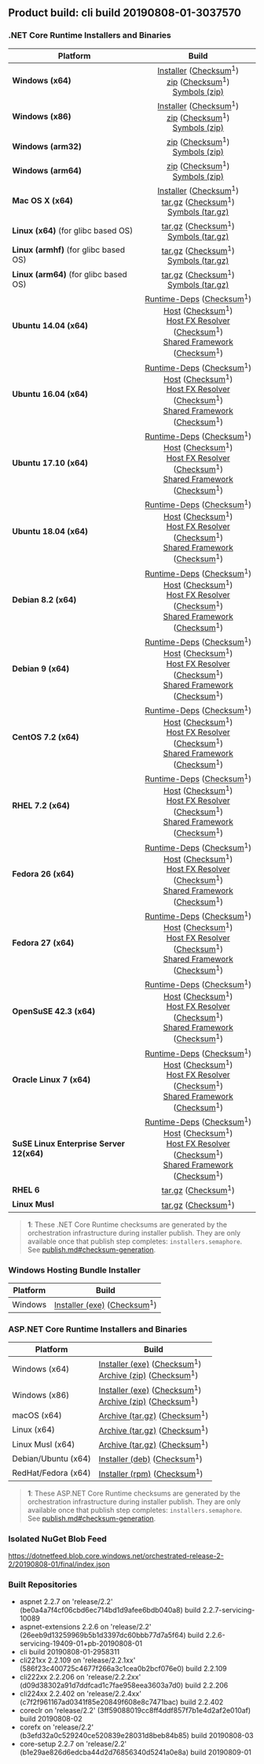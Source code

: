 ## Product build: cli build 20190808-01-3037570

### .NET Core Runtime Installers and Binaries

| Platform | Build |
|---------|:----------:|
| **Windows (x64)**                         | [Installer][win-x64-installer] ([Checksum][win-x64-installer-checksum]<sup>1</sup>)<br>[zip][win-x64-zip]   ([Checksum][win-x64-zip-checksum]<sup>1</sup>)<br>[Symbols (zip)][win-x64-symbols-zip]   |
| **Windows (x86)**                         | [Installer][win-x86-installer] ([Checksum][win-x86-installer-checksum]<sup>1</sup>)<br>[zip][win-x86-zip]   ([Checksum][win-x86-zip-checksum]<sup>1</sup>)<br>[Symbols (zip)][win-x86-symbols-zip]   |
| **Windows (arm32)**                       |                                                                                        [zip][win-arm-zip]   ([Checksum][win-arm-zip-checksum]<sup>1</sup>)<br>[Symbols (zip)][win-arm-symbols-zip]   |
| **Windows (arm64)**                       |                                                                                        [zip][win-arm64-zip] ([Checksum][win-arm64-zip-checksum]<sup>1</sup>)<br>[Symbols (zip)][win-arm64-symbols-zip] |
| **Mac OS X (x64)**                        | [Installer][osx-installer] ([Checksum][osx-installer-checksum]<sup>1</sup>)<br>[tar.gz][osx-targz]          ([Checksum][osx-targz-checksum]<sup>1</sup>)<br>[Symbols (tar.gz)][osx-symbols-targz]       |
| **Linux (x64)** (for glibc based OS)      |                                                                                        [tar.gz][linux-x64-targz] ([Checksum][linux-x64-targz-checksum]<sup>1</sup>)<br>[Symbols (tar.gz)][linux-x64-symbols-targz] |
| **Linux (armhf)** (for glibc based OS)    |                                                                                        [tar.gz][linux-arm-targz] ([Checksum][linux-arm-targz-checksum]<sup>1</sup>)<br>[Symbols (tar.gz)][linux-arm-symbols-targz] |
| **Linux (arm64)** (for glibc based OS)    |                                                                                        [tar.gz][linux-arm64-targz] ([Checksum][linux-arm64-targz-checksum]<sup>1</sup>)<br>[Symbols (tar.gz)][linux-arm64-symbols-targz] |
| **Ubuntu 14.04 (x64)**                    | [Runtime-Deps][ubuntu-14.04-runtime-deps] ([Checksum][ubuntu-14.04-runtime-deps-checksum]<sup>1</sup>)<br>[Host][deb-package-host] ([Checksum][deb-package-host-checksum]<sup>1</sup>)<br>[Host FX Resolver][deb-package-hostfxr] ([Checksum][deb-package-hostfxr-checksum]<sup>1</sup>)<br>[Shared Framework][deb-package-sharedfx] ([Checksum][deb-package-sharedfx-checksum]<sup>1</sup>)<br> |
| **Ubuntu 16.04 (x64)**                    | [Runtime-Deps][ubuntu-16.04-runtime-deps] ([Checksum][ubuntu-16.04-runtime-deps-checksum]<sup>1</sup>)<br>[Host][deb-package-host] ([Checksum][deb-package-host-checksum]<sup>1</sup>)<br>[Host FX Resolver][deb-package-hostfxr] ([Checksum][deb-package-hostfxr-checksum]<sup>1</sup>)<br>[Shared Framework][deb-package-sharedfx] ([Checksum][deb-package-sharedfx-checksum]<sup>1</sup>)<br> |
| **Ubuntu 17.10 (x64)**                    | [Runtime-Deps][ubuntu-17.10-runtime-deps] ([Checksum][ubuntu-17.10-runtime-deps-checksum]<sup>1</sup>)<br>[Host][deb-package-host] ([Checksum][deb-package-host-checksum]<sup>1</sup>)<br>[Host FX Resolver][deb-package-hostfxr] ([Checksum][deb-package-hostfxr-checksum]<sup>1</sup>)<br>[Shared Framework][deb-package-sharedfx] ([Checksum][deb-package-sharedfx-checksum]<sup>1</sup>)<br> |
| **Ubuntu 18.04 (x64)**                    | [Runtime-Deps][ubuntu-18.04-runtime-deps] ([Checksum][ubuntu-18.04-runtime-deps-checksum]<sup>1</sup>)<br>[Host][deb-package-host] ([Checksum][deb-package-host-checksum]<sup>1</sup>)<br>[Host FX Resolver][deb-package-hostfxr] ([Checksum][deb-package-hostfxr-checksum]<sup>1</sup>)<br>[Shared Framework][deb-package-sharedfx] ([Checksum][deb-package-sharedfx-checksum]<sup>1</sup>)<br> |
| **Debian 8.2 (x64)**                      | [Runtime-Deps][debian-8.2-runtime-deps]   ([Checksum][debian-8.2-runtime-deps-checksum]<sup>1</sup>)<br>[Host][deb-package-host] ([Checksum][deb-package-host-checksum]<sup>1</sup>)<br>[Host FX Resolver][deb-package-hostfxr] ([Checksum][deb-package-hostfxr-checksum]<sup>1</sup>)<br>[Shared Framework][deb-package-sharedfx] ([Checksum][deb-package-sharedfx-checksum]<sup>1</sup>)<br> |
| **Debian 9 (x64)**                        | [Runtime-Deps][debian-9-runtime-deps]     ([Checksum][debian-9-runtime-deps-checksum]<sup>1</sup>)<br>[Host][deb-package-host] ([Checksum][deb-package-host-checksum]<sup>1</sup>)<br>[Host FX Resolver][deb-package-hostfxr] ([Checksum][deb-package-hostfxr-checksum]<sup>1</sup>)<br>[Shared Framework][deb-package-sharedfx] ([Checksum][deb-package-sharedfx-checksum]<sup>1</sup>)<br> |
| **CentOS 7.2 (x64)**                      | [Runtime-Deps][centos-7-runtime-deps]      ([Checksum][centos-7-runtime-deps-checksum]<sup>1</sup>)<br>[Host][rpm-package-host] ([Checksum][rpm-package-host-checksum]<sup>1</sup>)<br>[Host FX Resolver][rpm-package-hostfxr]       ([Checksum][rpm-package-hostfxr-checksum]<sup>1</sup>)<br>[Shared Framework][rpm-package-sharedfx]       ([Checksum][rpm-package-sharedfx-checksum]<sup>1</sup>)<br> |
| **RHEL 7.2 (x64)**                        | [Runtime-Deps][rhel-7-runtime-deps]        ([Checksum][rhel-7-runtime-deps-checksum]<sup>1</sup>)<br>[Host][rpm-package-host] ([Checksum][rpm-package-host-checksum]<sup>1</sup>)<br>[Host FX Resolver][rpm-package-hostfxr]       ([Checksum][rpm-package-hostfxr-checksum]<sup>1</sup>)<br>[Shared Framework][rpm-package-sharedfx]       ([Checksum][rpm-package-sharedfx-checksum]<sup>1</sup>)<br> |
| **Fedora 26 (x64)**                       | [Runtime-Deps][fedora-26-runtime-deps]     ([Checksum][fedora-26-runtime-deps-checksum]<sup>1</sup>)<br>[Host][rpm-package-host] ([Checksum][rpm-package-host-checksum]<sup>1</sup>)<br>[Host FX Resolver][rpm-package-hostfxr]       ([Checksum][rpm-package-hostfxr-checksum]<sup>1</sup>)<br>[Shared Framework][rpm-package-sharedfx]       ([Checksum][rpm-package-sharedfx-checksum]<sup>1</sup>)<br> |
| **Fedora 27 (x64)**                       | [Runtime-Deps][fedora-27-runtime-deps]     ([Checksum][fedora-27-runtime-deps-checksum]<sup>1</sup>)<br>[Host][rpm-package-host] ([Checksum][rpm-package-host-checksum]<sup>1</sup>)<br>[Host FX Resolver][rpm-package-hostfxr]       ([Checksum][rpm-package-hostfxr-checksum]<sup>1</sup>)<br>[Shared Framework][rpm-package-sharedfx]       ([Checksum][rpm-package-sharedfx-checksum]<sup>1</sup>)<br> |
| **OpenSuSE 42.3 (x64)**                   | [Runtime-Deps][opensuse-42-runtime-deps]  ([Checksum][opensuse-42-runtime-deps-checksum]<sup>1</sup>)<br>[Host][rpm-package-host] ([Checksum][rpm-package-host-checksum]<sup>1</sup>)<br>[Host FX Resolver][rpm-package-hostfxr]       ([Checksum][rpm-package-hostfxr-checksum]<sup>1</sup>)<br>[Shared Framework][rpm-package-sharedfx]       ([Checksum][rpm-package-sharedfx-checksum]<sup>1</sup>)<br> |
| **Oracle Linux 7 (x64)**                  | [Runtime-Deps][oraclelinux-7-runtime-deps] ([Checksum][oraclelinux-7-runtime-deps-checksum]<sup>1</sup>)<br>[Host][rpm-package-host] ([Checksum][rpm-package-host-checksum]<sup>1</sup>)<br>[Host FX Resolver][rpm-package-hostfxr]       ([Checksum][rpm-package-hostfxr-checksum]<sup>1</sup>)<br>[Shared Framework][rpm-package-sharedfx]       ([Checksum][rpm-package-sharedfx-checksum]<sup>1</sup>)<br> |
| **SuSE Linux Enterprise Server 12(x64)**  | [Runtime-Deps][sles-12-runtime-deps] ([Checksum][sles-12-runtime-deps-checksum]<sup>1</sup>)<br>[Host][rpm-package-host] ([Checksum][rpm-package-host-checksum]<sup>1</sup>)<br>[Host FX Resolver][rpm-package-hostfxr]       ([Checksum][rpm-package-hostfxr-checksum]<sup>1</sup>)<br>[Shared Framework][rpm-package-sharedfx]       ([Checksum][rpm-package-sharedfx-checksum]<sup>1</sup>)<br> |
| **RHEL 6**                                |                                                                                        [tar.gz][rhel-6-targz]                    ([Checksum][rhel-6-targz-checksum]<sup>1</sup>)|
| **Linux Musl**                            |                                                                                        [tar.gz][musl-x64-targz]                ([Checksum][musl-x64-targz-checksum]<sup>1</sup>)|

[win-x64-installer]: https://dotnetfeed.blob.core.windows.net/orchestrated-release-2-2/20190808-01/final/assets/Runtime/2.2.7/dotnet-runtime-2.2.7-win-x64.exe
[win-x64-installer-checksum]: https://dotnetclichecksums.blob.core.windows.net/dotnet/Runtime/2.2.7/dotnet-runtime-2.2.7-win-x64.exe.sha512
[win-x64-zip]: https://dotnetfeed.blob.core.windows.net/orchestrated-release-2-2/20190808-01/final/assets/Runtime/2.2.7/dotnet-runtime-2.2.7-win-x64.zip
[win-x64-zip-checksum]: https://dotnetclichecksums.blob.core.windows.net/dotnet/Runtime/2.2.7/dotnet-runtime-2.2.7-win-x64.zip.sha512
[win-x64-symbols-zip]: https://dotnetfeed.blob.core.windows.net/orchestrated-release-2-2/20190808-01/final/assets/Runtime/2.2.7/dotnet-runtime-symbols-2.2.7-win-x64.zip

[win-x86-installer]: https://dotnetfeed.blob.core.windows.net/orchestrated-release-2-2/20190808-01/final/assets/Runtime/2.2.7/dotnet-runtime-2.2.7-win-x86.exe
[win-x86-installer-checksum]: https://dotnetclichecksums.blob.core.windows.net/dotnet/Runtime/2.2.7/dotnet-runtime-2.2.7-win-x86.exe.sha512
[win-x86-zip]: https://dotnetfeed.blob.core.windows.net/orchestrated-release-2-2/20190808-01/final/assets/Runtime/2.2.7/dotnet-runtime-2.2.7-win-x86.zip
[win-x86-zip-checksum]: https://dotnetclichecksums.blob.core.windows.net/dotnet/Runtime/2.2.7/dotnet-runtime-2.2.7-win-x86.zip.sha512
[win-x86-symbols-zip]: https://dotnetfeed.blob.core.windows.net/orchestrated-release-2-2/20190808-01/final/assets/Runtime/2.2.7/dotnet-runtime-symbols-2.2.7-win-x86.zip

[win-arm-zip]: https://dotnetfeed.blob.core.windows.net/orchestrated-release-2-2/20190808-01/final/assets/Runtime/2.2.7/dotnet-runtime-2.2.7-win-arm.zip
[win-arm-zip-checksum]: https://dotnetclichecksums.blob.core.windows.net/dotnet/Runtime/2.2.7/dotnet-runtime-2.2.7-win-arm.zip.sha512
[win-arm-symbols-zip]: https://dotnetfeed.blob.core.windows.net/orchestrated-release-2-2/20190808-01/final/assets/Runtime/2.2.7/dotnet-runtime-symbols-2.2.7-win-arm.zip

[win-arm64-zip]: https://dotnetfeed.blob.core.windows.net/orchestrated-release-2-2/20190808-01/final/assets/Runtime/2.2.7/dotnet-runtime-2.2.7-win-arm64.zip
[win-arm64-zip-checksum]: https://dotnetclichecksums.blob.core.windows.net/dotnet/Runtime/2.2.7/dotnet-runtime-2.2.7-win-arm64.zip.sha512
[win-arm64-symbols-zip]: https://dotnetfeed.blob.core.windows.net/orchestrated-release-2-2/20190808-01/final/assets/Runtime/2.2.7/dotnet-runtime-symbols-2.2.7-win-arm64.zip

[osx-installer]: https://dotnetfeed.blob.core.windows.net/orchestrated-release-2-2/20190808-01/final/assets/Runtime/2.2.7/dotnet-runtime-2.2.7-osx-x64.pkg
[osx-installer-checksum]: https://dotnetclichecksums.blob.core.windows.net/dotnet/Runtime/2.2.7/dotnet-runtime-2.2.7-osx-x64.pkg.sha512
[osx-targz]: https://dotnetfeed.blob.core.windows.net/orchestrated-release-2-2/20190808-01/final/assets/Runtime/2.2.7/dotnet-runtime-2.2.7-osx-x64.tar.gz
[osx-targz-checksum]: https://dotnetclichecksums.blob.core.windows.net/dotnet/Runtime/2.2.7/dotnet-runtime-2.2.7-osx-x64.tar.gz.sha512
[osx-symbols-targz]: https://dotnetfeed.blob.core.windows.net/orchestrated-release-2-2/20190808-01/final/assets/Runtime/2.2.7/dotnet-runtime-symbols-2.2.7-osx-x64.tar.gz

[linux-x64-targz]: https://dotnetfeed.blob.core.windows.net/orchestrated-release-2-2/20190808-01/final/assets/Runtime/2.2.7/dotnet-runtime-2.2.7-linux-x64.tar.gz
[linux-x64-targz-checksum]: https://dotnetclichecksums.blob.core.windows.net/dotnet/Runtime/2.2.7/dotnet-runtime-2.2.7-linux-x64.tar.gz.sha512
[linux-x64-symbols-targz]: https://dotnetfeed.blob.core.windows.net/orchestrated-release-2-2/20190808-01/final/assets/Runtime/2.2.7/dotnet-runtime-symbols-2.2.7-linux-x64.tar.gz
[linux-arm-targz]: https://dotnetfeed.blob.core.windows.net/orchestrated-release-2-2/20190808-01/final/assets/Runtime/2.2.7/dotnet-runtime-2.2.7-linux-arm.tar.gz
[linux-arm-targz-checksum]: https://dotnetclichecksums.blob.core.windows.net/dotnet/Runtime/2.2.7/dotnet-runtime-2.2.7-linux-arm.tar.gz.sha512
[linux-arm-symbols-targz]: https://dotnetfeed.blob.core.windows.net/orchestrated-release-2-2/20190808-01/final/assets/Runtime/2.2.7/dotnet-runtime-symbols-2.2.7-linux-arm.tar.gz
[linux-arm64-targz]: https://dotnetfeed.blob.core.windows.net/orchestrated-release-2-2/20190808-01/final/assets/Runtime/2.2.7/dotnet-runtime-2.2.7-linux-arm64.tar.gz
[linux-arm64-targz-checksum]: https://dotnetclichecksums.blob.core.windows.net/dotnet/Runtime/2.2.7/dotnet-runtime-2.2.7-linux-arm64.tar.gz.sha512
[linux-arm64-symbols-targz]: https://dotnetfeed.blob.core.windows.net/orchestrated-release-2-2/20190808-01/final/assets/Runtime/2.2.7/dotnet-runtime-symbols-2.2.7-linux-arm64.tar.gz

[ubuntu-14.04-runtime-deps]: https://dotnetfeed.blob.core.windows.net/orchestrated-release-2-2/20190808-01/final/assets/Runtime/2.2.7/dotnet-runtime-deps-2.2.7-ubuntu.14.04-x64.deb
[ubuntu-14.04-runtime-deps-checksum]: https://dotnetclichecksums.blob.core.windows.net/dotnet/Runtime/2.2.7/dotnet-runtime-deps-2.2.7-ubuntu.14.04-x64.deb.sha512

[ubuntu-16.04-runtime-deps]: https://dotnetfeed.blob.core.windows.net/orchestrated-release-2-2/20190808-01/final/assets/Runtime/2.2.7/dotnet-runtime-deps-2.2.7-ubuntu.16.04-x64.deb
[ubuntu-16.04-runtime-deps-checksum]: https://dotnetclichecksums.blob.core.windows.net/dotnet/Runtime/2.2.7/dotnet-runtime-deps-2.2.7-ubuntu.16.04-x64.deb.sha512

[ubuntu-17.10-runtime-deps]: https://dotnetfeed.blob.core.windows.net/orchestrated-release-2-2/20190808-01/final/assets/Runtime/2.2.7/dotnet-runtime-deps-2.2.7-ubuntu.17.10-x64.deb
[ubuntu-17.10-runtime-deps-checksum]: https://dotnetclichecksums.blob.core.windows.net/dotnet/Runtime/2.2.7/dotnet-runtime-deps-2.2.7-ubuntu.17.10-x64.deb.sha512

[ubuntu-18.04-runtime-deps]: https://dotnetfeed.blob.core.windows.net/orchestrated-release-2-2/20190808-01/final/assets/Runtime/2.2.7/dotnet-runtime-deps-2.2.7-ubuntu.18.04-x64.deb
[ubuntu-18.04-runtime-deps-checksum]: https://dotnetclichecksums.blob.core.windows.net/dotnet/Runtime/2.2.7/dotnet-runtime-deps-2.2.7-ubuntu.18.04-x64.deb.sha512

[debian-8.2-runtime-deps]: https://dotnetfeed.blob.core.windows.net/orchestrated-release-2-2/20190808-01/final/assets/Runtime/2.2.7/dotnet-runtime-deps-2.2.7-debian.8-x64.deb
[debian-8.2-runtime-deps-checksum]: https://dotnetclichecksums.blob.core.windows.net/dotnet/Runtime/2.2.7/dotnet-runtime-deps-2.2.7-debian.8-x64.deb.sha512

[debian-9-runtime-deps]: https://dotnetfeed.blob.core.windows.net/orchestrated-release-2-2/20190808-01/final/assets/Runtime/2.2.7/dotnet-runtime-deps-2.2.7-debian.9-x64.deb
[debian-9-runtime-deps-checksum]: https://dotnetclichecksums.blob.core.windows.net/dotnet/Runtime/2.2.7/dotnet-runtime-deps-2.2.7-debian.9-x64.deb.sha512

[centos-7-runtime-deps]: https://dotnetfeed.blob.core.windows.net/orchestrated-release-2-2/20190808-01/final/assets/Runtime/2.2.7/dotnet-runtime-deps-2.2.7-centos.7-x64.rpm
[centos-7-runtime-deps-checksum]: https://dotnetclichecksums.blob.core.windows.net/dotnet/Runtime/2.2.7/dotnet-runtime-deps-2.2.7-centos.7-x64.rpm.sha512

[rhel-7-runtime-deps]: https://dotnetfeed.blob.core.windows.net/orchestrated-release-2-2/20190808-01/final/assets/Runtime/2.2.7/dotnet-runtime-deps-2.2.7-rhel.7-x64.rpm
[rhel-7-runtime-deps-checksum]: https://dotnetclichecksums.blob.core.windows.net/dotnet/Runtime/2.2.7/dotnet-runtime-deps-2.2.7-rhel.7-x64.rpm.sha512

[fedora-26-runtime-deps]: https://dotnetfeed.blob.core.windows.net/orchestrated-release-2-2/20190808-01/final/assets/Runtime/2.2.7/dotnet-runtime-deps-2.2.7-fedora.26-x64.rpm
[fedora-26-runtime-deps-checksum]: https://dotnetclichecksums.blob.core.windows.net/dotnet/Runtime/2.2.7/dotnet-runtime-deps-2.2.7-fedora.26-x64.rpm.sha512

[fedora-27-runtime-deps]: https://dotnetfeed.blob.core.windows.net/orchestrated-release-2-2/20190808-01/final/assets/Runtime/2.2.7/dotnet-runtime-deps-2.2.7-fedora.27-x64.rpm
[fedora-27-runtime-deps-checksum]: https://dotnetclichecksums.blob.core.windows.net/dotnet/Runtime/2.2.7/dotnet-runtime-deps-2.2.7-fedora.27-x64.rpm.sha512

[opensuse-42-runtime-deps]: https://dotnetfeed.blob.core.windows.net/orchestrated-release-2-2/20190808-01/final/assets/Runtime/2.2.7/dotnet-runtime-deps-2.2.7-opensuse.42-x64.rpm
[opensuse-42-runtime-deps-checksum]: https://dotnetclichecksums.blob.core.windows.net/dotnet/Runtime/2.2.7/dotnet-runtime-deps-2.2.7-opensuse.42-x64.rpm.sha512

[oraclelinux-7-runtime-deps]: https://dotnetfeed.blob.core.windows.net/orchestrated-release-2-2/20190808-01/final/assets/Runtime/2.2.7/dotnet-runtime-deps-2.2.7-oraclelinux.7-x64.rpm
[oraclelinux-7-runtime-deps-checksum]: https://dotnetclichecksums.blob.core.windows.net/dotnet/Runtime/2.2.7/dotnet-runtime-deps-2.2.7-oraclelinux.7-x64.rpm.sha512

[sles-12-runtime-deps]: https://dotnetfeed.blob.core.windows.net/orchestrated-release-2-2/20190808-01/final/assets/Runtime/2.2.7/dotnet-runtime-deps-2.2.7-sles.12-x64.rpm
[sles-12-runtime-deps-checksum]: https://dotnetclichecksums.blob.core.windows.net/dotnet/Runtime/2.2.7/dotnet-runtime-deps-2.2.7-sles.12-x64.rpm.sha512

[deb-package-host]: https://dotnetfeed.blob.core.windows.net/orchestrated-release-2-2/20190808-01/final/assets/Runtime/2.2.7/dotnet-host-2.2.7-x64.deb
[deb-package-host-checksum]: https://dotnetclichecksums.blob.core.windows.net/dotnet/Runtime/2.2.7/dotnet-host-2.2.7-x64.deb.sha512
[deb-package-hostfxr]: https://dotnetfeed.blob.core.windows.net/orchestrated-release-2-2/20190808-01/final/assets/Runtime/2.2.7/dotnet-hostfxr-2.2.7-x64.deb
[deb-package-hostfxr-checksum]: https://dotnetclichecksums.blob.core.windows.net/dotnet/Runtime/2.2.7/dotnet-hostfxr-2.2.7-x64.deb.sha512
[deb-package-sharedfx]: https://dotnetfeed.blob.core.windows.net/orchestrated-release-2-2/20190808-01/final/assets/Runtime/2.2.7/dotnet-runtime-2.2.7-x64.deb
[deb-package-sharedfx-checksum]: https://dotnetclichecksums.blob.core.windows.net/dotnet/Runtime/2.2.7/dotnet-runtime-2.2.7-x64.deb.sha512

[rpm-package-host]: https://dotnetfeed.blob.core.windows.net/orchestrated-release-2-2/20190808-01/final/assets/Runtime/2.2.7/dotnet-host-2.2.7-x64.rpm
[rpm-package-host-checksum]: https://dotnetclichecksums.blob.core.windows.net/dotnet/Runtime/2.2.7/dotnet-host-2.2.7-x64.rpm.sha512
[rpm-package-hostfxr]: https://dotnetfeed.blob.core.windows.net/orchestrated-release-2-2/20190808-01/final/assets/Runtime/2.2.7/dotnet-hostfxr-2.2.7-x64.rpm
[rpm-package-hostfxr-checksum]: https://dotnetclichecksums.blob.core.windows.net/dotnet/Runtime/2.2.7/dotnet-hostfxr-2.2.7-x64.rpm.sha512
[rpm-package-sharedfx]: https://dotnetfeed.blob.core.windows.net/orchestrated-release-2-2/20190808-01/final/assets/Runtime/2.2.7/dotnet-runtime-2.2.7-x64.rpm
[rpm-package-sharedfx-checksum]: https://dotnetclichecksums.blob.core.windows.net/dotnet/Runtime/2.2.7/dotnet-runtime-2.2.7-x64.rpm.sha512

[rhel-6-targz]: https://dotnetfeed.blob.core.windows.net/orchestrated-release-2-2/20190808-01/final/assets/Runtime/2.2.7/dotnet-runtime-2.2.7-rhel.6-x64.tar.gz
[rhel-6-targz-checksum]: https://dotnetclichecksums.blob.core.windows.net/dotnet/Runtime/2.2.7/dotnet-runtime-2.2.7-rhel.6-x64.tar.gz.sha512

[musl-x64-targz]: https://dotnetfeed.blob.core.windows.net/orchestrated-release-2-2/20190808-01/final/assets/Runtime/2.2.7/dotnet-runtime-2.2.7-linux-musl-x64.tar.gz
[musl-x64-targz-checksum]: https://dotnetclichecksums.blob.core.windows.net/dotnet/Runtime/2.2.7/dotnet-runtime-2.2.7-linux-musl-x64.tar.gz.sha512

> **1**: These .NET Core Runtime checksums are generated by the orchestration infrastructure during installer publish. They are only available once that publish step completes: `installers.semaphore`. See [publish.md#checksum-generation](https://github.com/dotnet/core-eng/blob/master/Documentation/Orchestrated-Build/Api/publish.md#checksum-generation).


### Windows Hosting Bundle Installer

Platform              | Build
----------------------|---------------------
Windows               | [Installer (exe)][dotnet-hosting-win-exe] ([Checksum][dotnet-hosting-win-exe-checksum]<sup>1</sup>)

[dotnet-hosting-win-exe]: https://dotnetfeed.blob.core.windows.net/orchestrated-release-2-2/20190808-01/final/assets/aspnetcore/Runtime/2.2.7/dotnet-hosting-2.2.7-win.exe
[dotnet-hosting-win-exe-checksum]: https://dotnetclichecksums.blob.core.windows.net/dotnet/aspnetcore/Runtime/2.2.7/dotnet-hosting-2.2.7-win.exe.sha512


### ASP.NET Core Runtime Installers and Binaries

Platform              | Build
----------------------|---------------------
Windows (x64)         | [Installer (exe)][aspnetcore-win-x64-exe] ([Checksum][aspnetcore-win-x64-exe-checksum]<sup>1</sup>)<br>[Archive (zip)][aspnetcore-win-x64-zip] ([Checksum][aspnetcore-win-x64-zip-checksum]<sup>1</sup>)
Windows (x86)         | [Installer (exe)][aspnetcore-win-x86-exe] ([Checksum][aspnetcore-win-x86-exe-checksum]<sup>1</sup>)<br>[Archive (zip)][aspnetcore-win-x86-zip] ([Checksum][aspnetcore-win-x86-zip-checksum]<sup>1</sup>)
macOS (x64)           | [Archive (tar.gz)][aspnetcore-osx-x64-tar] ([Checksum][aspnetcore-osx-x64-tar-checksum]<sup>1</sup>)
Linux (x64)           | [Archive (tar.gz)][aspnetcore-linux-x64-tar] ([Checksum][aspnetcore-linux-x64-tar-checksum]<sup>1</sup>)
Linux Musl (x64)      | [Archive (tar.gz)][aspnetcore-linux-musl-x64-tar] ([Checksum][aspnetcore-linux-musl-x64-tar-checksum]<sup>1</sup>)
Debian/Ubuntu (x64)   | [Installer (deb)][aspnetcore-debian-x64-deb] ([Checksum][aspnetcore-debian-x64-deb-checksum]<sup>1</sup>)
RedHat/Fedora (x64)   | [Installer (rpm)][aspnetcore-redhat-x64-rpm] ([Checksum][aspnetcore-redhat-x64-rpm-checksum]<sup>1</sup>)

[aspnetcore-win-x64-zip]: https://dotnetfeed.blob.core.windows.net/orchestrated-release-2-2/20190808-01/final/assets/aspnetcore/Runtime/2.2.7/aspnetcore-runtime-2.2.7-win-x64.zip
[aspnetcore-win-x64-zip-checksum]: https://dotnetclichecksums.blob.core.windows.net/dotnet/aspnetcore/Runtime/2.2.7/aspnetcore-runtime-2.2.7-win-x64.zip.sha512
[aspnetcore-win-x64-exe]: https://dotnetfeed.blob.core.windows.net/orchestrated-release-2-2/20190808-01/final/assets/aspnetcore/Runtime/2.2.7/aspnetcore-runtime-2.2.7-win-x64.exe
[aspnetcore-win-x64-exe-checksum]: https://dotnetclichecksums.blob.core.windows.net/dotnet/aspnetcore/Runtime/2.2.7/aspnetcore-runtime-2.2.7-win-x64.exe.sha512

[aspnetcore-win-x86-zip]: https://dotnetfeed.blob.core.windows.net/orchestrated-release-2-2/20190808-01/final/assets/aspnetcore/Runtime/2.2.7/aspnetcore-runtime-2.2.7-win-x86.zip
[aspnetcore-win-x86-zip-checksum]: https://dotnetclichecksums.blob.core.windows.net/dotnet/aspnetcore/Runtime/2.2.7/aspnetcore-runtime-2.2.7-win-x86.zip.sha512
[aspnetcore-win-x86-exe]: https://dotnetfeed.blob.core.windows.net/orchestrated-release-2-2/20190808-01/final/assets/aspnetcore/Runtime/2.2.7/aspnetcore-runtime-2.2.7-win-x86.exe
[aspnetcore-win-x86-exe-checksum]: https://dotnetclichecksums.blob.core.windows.net/dotnet/aspnetcore/Runtime/2.2.7/aspnetcore-runtime-2.2.7-win-x86.exe.sha512

[aspnetcore-linux-x64-tar]: https://dotnetfeed.blob.core.windows.net/orchestrated-release-2-2/20190808-01/final/assets/aspnetcore/Runtime/2.2.7/aspnetcore-runtime-2.2.7-linux-x64.tar.gz
[aspnetcore-linux-x64-tar-checksum]: https://dotnetclichecksums.blob.core.windows.net/dotnet/aspnetcore/Runtime/2.2.7/aspnetcore-runtime-2.2.7-linux-x64.tar.gz.sha512

[aspnetcore-linux-musl-x64-tar]: https://dotnetfeed.blob.core.windows.net/orchestrated-release-2-2/20190808-01/final/assets/aspnetcore/Runtime/2.2.7/aspnetcore-runtime-2.2.7-linux-musl-x64.tar.gz
[aspnetcore-linux-musl-x64-tar-checksum]: https://dotnetclichecksums.blob.core.windows.net/dotnet/aspnetcore/Runtime/2.2.7/aspnetcore-runtime-2.2.7-linux-musl-x64.tar.gz.sha512

[aspnetcore-osx-x64-tar]: https://dotnetfeed.blob.core.windows.net/orchestrated-release-2-2/20190808-01/final/assets/aspnetcore/Runtime/2.2.7/aspnetcore-runtime-2.2.7-osx-x64.tar.gz
[aspnetcore-osx-x64-tar-checksum]: https://dotnetclichecksums.blob.core.windows.net/dotnet/aspnetcore/Runtime/2.2.7/aspnetcore-runtime-2.2.7-osx-x64.tar.gz.sha512

[aspnetcore-debian-x64-deb]: https://dotnetfeed.blob.core.windows.net/orchestrated-release-2-2/20190808-01/final/assets/aspnetcore/Runtime/2.2.7/aspnetcore-runtime-2.2.7-x64.deb
[aspnetcore-debian-x64-deb-checksum]: https://dotnetclichecksums.blob.core.windows.net/dotnet/aspnetcore/Runtime/2.2.7/aspnetcore-runtime-2.2.7-x64.deb.sha512

[aspnetcore-redhat-x64-rpm]: https://dotnetfeed.blob.core.windows.net/orchestrated-release-2-2/20190808-01/final/assets/aspnetcore/Runtime/2.2.7/aspnetcore-runtime-2.2.7-x64.rpm
[aspnetcore-redhat-x64-rpm-checksum]: https://dotnetclichecksums.blob.core.windows.net/dotnet/aspnetcore/Runtime/2.2.7/aspnetcore-runtime-2.2.7-x64.rpm.sha512

> **1**: These ASP.NET Core Runtime checksums are generated by the orchestration infrastructure during installer publish. They are only available once that publish step completes: `installers.semaphore`. See [publish.md#checksum-generation](https://github.com/dotnet/core-eng/blob/master/Documentation/Orchestrated-Build/Api/publish.md#checksum-generation).


### Isolated NuGet Blob Feed
https://dotnetfeed.blob.core.windows.net/orchestrated-release-2-2/20190808-01/final/index.json

### Built Repositories
 * aspnet 2.2.7 on 'release/2.2' (be0a4a7f4cf06cbd6ec714bd1d9afee6bdb040a8) build 2.2.7-servicing-10089
 * aspnet-extensions 2.2.6 on 'release/2.2' (26eeb9d13259969b5b1d3397dc60bbb77d7a5f64) build 2.2.6-servicing-19409-01+pb-20190808-01
 * cli build 20190808-01-2958311
 * cli221xx 2.2.109 on 'release/2.2.1xx' (586f23c400725c4677f266a3c1cea0b2bcf076e0) build 2.2.109
 * cli222xx 2.2.206 on 'release/2.2.2xx' (d09d38302a91d7ddfcad1c7fae958eea3603a7d0) build 2.2.206
 * cli224xx 2.2.402 on 'release/2.2.4xx' (c7f2f961167ad0341f85e20849f608e8c7471bac) build 2.2.402
 * coreclr on 'release/2.2' (3ff59088019cc8ff4ddf857f7b1e4d2af2e010af) build 20190808-02
 * corefx on 'release/2.2' (b3efd32a0c529240ce520839e28031d8beb84b85) build 20190808-03
 * core-setup 2.2.7 on 'release/2.2' (b1e29ae826d6edcba44d2d76856340d5241a0e8a) build 20190809-01
